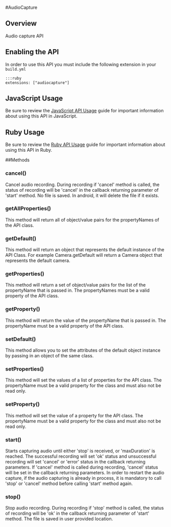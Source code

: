 #AudioCapture


## Overview
<p>Audio capture API</p>
<h2>Enabling the API</h2>

<p>In order to use this API you must include the following extension in your <code>build.yml</code></p>

<pre><code>:::ruby
extensions: ["audiocapture"]
</code></pre>

<h2>JavaScript Usage</h2>

<p>Be sure to review the <a href="/guide/api_js">JavaScript API Usage</a> guide for important information about using this API in JavaScript.</p>

<h2>Ruby Usage</h2>

<p>Be sure to review the <a href="/guide/api_ruby">Ruby API Usage</a> guide for important information about using this API in Ruby.</p>



##Methods



### cancel()
Cancel audio recording. During recording if 'cancel' method is called, the status of recording will be 'cancel' in the callback returning parameter of 'start' method. No file is saved. In android, it will delete the file if it exists.

### getAllProperties()
This method will return all of object/value pairs for the propertyNames of the API class.

### getDefault()
This method will return an object that represents the default instance of the API Class. For example Camera.getDefault will return a Camera object that represents the default camera.

### getProperties()
This method will return a set of object/value pairs for the list of the propertyName that is passed in. The propertyNames must be a valid property of the API class.

### getProperty()
This method will return the value of the propertyName that is passed in. The propertyName must be a valid property of the API class.

### setDefault()
This method allows you to set the attributes of the default object instance by passing in an object of the same class.

### setProperties()
This method will set the values of a list of properties for the API class. The propertyName must be a valid property for the class and must also not be read only.

### setProperty()
This method will set the value of a property for the API class. The propertyName must be a valid property for the class and must also not be read only.

### start()
Starts capturing audio until either 'stop' is received, or 'maxDuration' is reached. The successful recording will set 'ok' status and unsuccessful recording will set 'cancel' or 'error' status in the callback returning parameters. If 'cancel' method is called during recording, 'cancel' status will be set in the callback returning parameters. In order to restart the audio capture, if the audio capturing is already in process, it is mandatory to call 'stop' or 'cancel' method before calling 'start' method again.

### stop()
Stop audio recording. During recording if 'stop' method is called, the status of recording will be 'ok' in the callback returning parameter of 'start' method. The file is saved in user provided location.